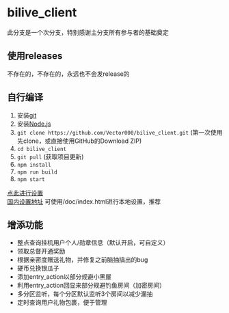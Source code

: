 # bilive_client

此分支是一个次分支，特别感谢主分支所有参与者的基础奠定

## 使用releases
不存在的，不存在的，永远也不会发release的

## 自行编译
1. 安装[git](https://git-scm.com/downloads)
2. 安装[Node.js](https://nodejs.org/)
3. `git clone https://github.com/Vector000/bilive_client.git` (第一次使用先clone，或直接使用GitHub的Download ZIP)
4. `cd bilive_client`
5. `git pull` (获取项目更新)
6. `npm install`
7. `npm run build`
8. `npm start`

[点此进行设置](http://github.halaal.win/bilive_client/)\
[国内设置地址](http://lzoczr.gitee.io/bilive_client_view/)
可使用/doc/index.html进行本地设置，推荐

## 增添功能
* 整点查询挂机用户个人/勋章信息（默认开启，可自定义）
* 领取总督开通奖励
* 根据亲密度赠送礼物，并修复之前脑抽搞出的bug
* 硬币兑换银瓜子
* 添加entry_action以部分规避小黑屋
* 利用entry_action回显来部分规避钓鱼房间（加密房间）
* 多分区监听，每个分区默认监听3个房间以减少漏抽
* 定时查询用户礼物包裹，便于管理
